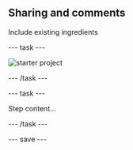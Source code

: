 ## Sharing and comments

Include existing ingredients

--- task ---
 
![starter project](images/starter_project.png)

--- /task ---

--- task ---

Step content...

--- /task ---

--- save ---
